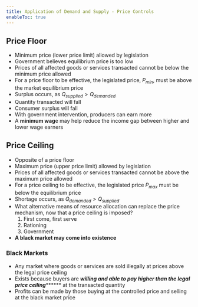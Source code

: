 ```yaml
---
title: Application of Demand and Supply - Price Controls
enableToc: true
---
```


## Price Floor

-   Minimum price (lower price limit) allowed by legislation
-   Government believes equilibrium price is too low
-   Prices of all affected goods or services transacted cannot be below the minimum price allowed
-   For a price floor to be effective, the legislated price, $P_{min}$, must be above the market equilibrium price
-   Surplus occurs, as $Q_{supplied}>Q_{demanded}$
-   Quantity transacted will fall
-   Consumer surplus will fall
-   With government intervention, producers can earn more
-   A **minimum wag**e may help reduce the income gap between higher and lower wage earners

## Price Ceiling

-   Opposite of a price floor
-   Maximum price (upper price limit) allowed by legislation
-   Prices of all affected goods or services transacted cannot be above the maximum price allowed
-   For a price ceiling to be effective, the legislated price $P_{max}$ must be below the equilibrium price
- Shortage occurs, as $Q_{demanded} > Q_{supplied}$
-   What alternative means of resource allocation can replace the price mechanism, now that a price ceiling is imposed?
    1.  First come, first serve
    2.  Rationing
    3.  Government
-   ****************************************************************************A black market may come into existence****************************************************************************

### Black Markets
-   Any market where goods or services are sold illegally at prices above the legal price ceiling
-   Exists because buyers are *********willing and able to pay higher than the legal price ceiling*************** at the transacted quantity
-   Profits can be made by those buying at the controlled price and selling at the black market price